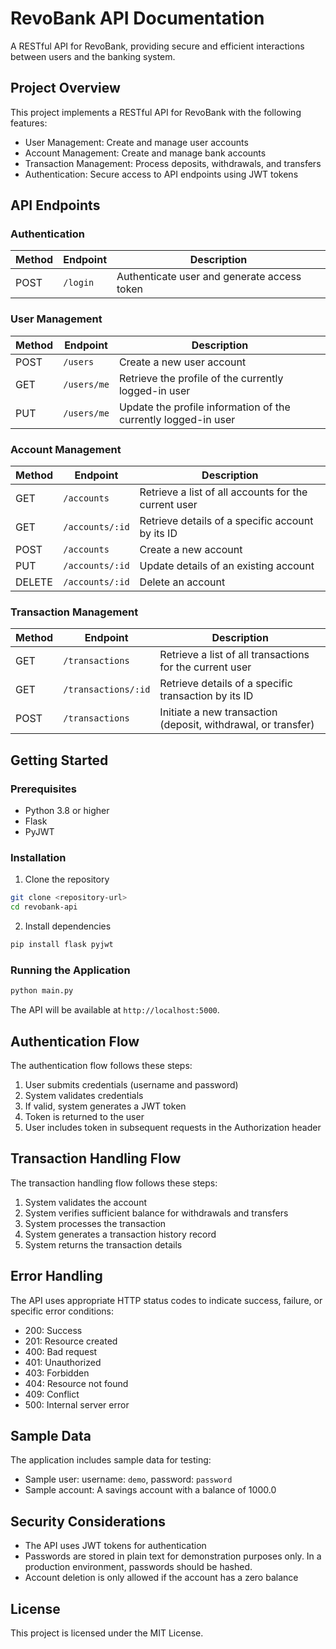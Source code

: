 # RevoBank API Documentation

A RESTful API for RevoBank, providing secure and efficient interactions between users and the banking system.

## Project Overview

This project implements a RESTful API for RevoBank with the following features:

- User Management: Create and manage user accounts
- Account Management: Create and manage bank accounts
- Transaction Management: Process deposits, withdrawals, and transfers
- Authentication: Secure access to API endpoints using JWT tokens

## API Endpoints

### Authentication

| Method | Endpoint | Description |
|--------|----------|-------------|
| POST | `/login` | Authenticate user and generate access token |

### User Management

| Method | Endpoint | Description |
|--------|----------|-------------|
| POST | `/users` | Create a new user account |
| GET | `/users/me` | Retrieve the profile of the currently logged-in user |
| PUT | `/users/me` | Update the profile information of the currently logged-in user |

### Account Management

| Method | Endpoint | Description |
|--------|----------|-------------|
| GET | `/accounts` | Retrieve a list of all accounts for the current user |
| GET | `/accounts/:id` | Retrieve details of a specific account by its ID |
| POST | `/accounts` | Create a new account |
| PUT | `/accounts/:id` | Update details of an existing account |
| DELETE | `/accounts/:id` | Delete an account |

### Transaction Management

| Method | Endpoint | Description |
|--------|----------|-------------|
| GET | `/transactions` | Retrieve a list of all transactions for the current user |
| GET | `/transactions/:id` | Retrieve details of a specific transaction by its ID |
| POST | `/transactions` | Initiate a new transaction (deposit, withdrawal, or transfer) |

## Getting Started

### Prerequisites

- Python 3.8 or higher
- Flask
- PyJWT

### Installation

1. Clone the repository

```bash
git clone <repository-url>
cd revobank-api
```

2. Install dependencies

```bash
pip install flask pyjwt
```

### Running the Application

```bash
python main.py
```

The API will be available at `http://localhost:5000`.

## Authentication Flow

The authentication flow follows these steps:

1. User submits credentials (username and password)
2. System validates credentials
3. If valid, system generates a JWT token
4. Token is returned to the user
5. User includes token in subsequent requests in the Authorization header

## Transaction Handling Flow

The transaction handling flow follows these steps:

1. System validates the account
2. System verifies sufficient balance for withdrawals and transfers
3. System processes the transaction
4. System generates a transaction history record
5. System returns the transaction details

## Error Handling

The API uses appropriate HTTP status codes to indicate success, failure, or specific error conditions:

- 200: Success
- 201: Resource created
- 400: Bad request
- 401: Unauthorized
- 403: Forbidden
- 404: Resource not found
- 409: Conflict
- 500: Internal server error

## Sample Data

The application includes sample data for testing:

- Sample user: username: `demo`, password: `password`
- Sample account: A savings account with a balance of 1000.0

## Security Considerations

- The API uses JWT tokens for authentication
- Passwords are stored in plain text for demonstration purposes only. In a production environment, passwords should be hashed.
- Account deletion is only allowed if the account has a zero balance

## License

This project is licensed under the MIT License.